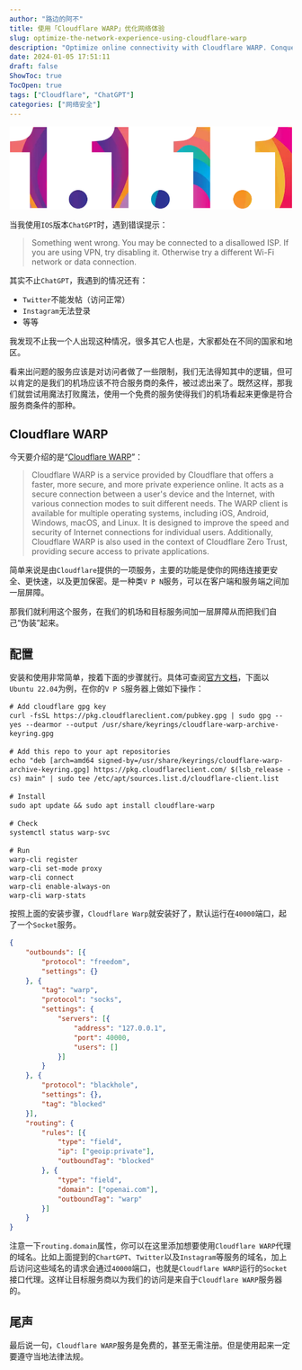 ```yaml
---
author: "路边的阿不"
title: 使用「Cloudflare WARP」优化网络体验
slug: optimize-the-network-experience-using-cloudflare-warp
description: "Optimize online connectivity with Cloudflare WARP. Conquer ISP restrictions to enhance your network experience on platforms like ChatGPT, Twitter, Instagram, etc."
date: 2024-01-05 17:51:11
draft: false
ShowToc: true
TocOpen: true
tags: ["Cloudflare", "ChatGPT"]
categories: ["网络安全"]
---
```


![Cloudflare WARP](imgs/posts/2024-01-05-optimize-the-network-experience-using-cloudflare-warp/%E4%B8%8B%E8%BD%BD.webp)

当我使用`IOS`版本`ChatGPT`时，遇到错误提示：

> Something went wrong. You may be connected to a disallowed ISP. If you are using VPN, try disabling it. Otherwise try a different Wi-Fi network or data connection.

其实不止`ChatGPT`，我遇到的情况还有：
- `Twitter`不能发帖（访问正常）
- `Instagram`无法登录
- 等等

我发现不止我一个人出现这种情况，很多其它人也是，大家都处在不同的国家和地区。

看来出问题的服务应该是对访问者做了一些限制，我们无法得知其中的逻辑，但可以肯定的是我们的机场应该不符合服务商的条件，被过滤出来了。既然这样，那我们就尝试用魔法打败魔法，使用一个免费的服务使得我们的机场看起来更像是符合服务商条件的那种。

## Cloudflare WARP

今天要介绍的是“[Cloudflare WARP](https://cloudflarewarp.com/)”：

> Cloudflare WARP is a service provided by Cloudflare that offers a faster, more secure, and more private experience online. It acts as a secure connection between a user's device and the Internet, with various connection modes to suit different needs. The WARP client is available for multiple operating systems, including iOS, Android, Windows, macOS, and Linux. It is designed to improve the speed and security of Internet connections for individual users. Additionally, Cloudflare WARP is also used in the context of Cloudflare Zero Trust, providing secure access to private applications.

简单来说是由`Cloudflare`提供的一项服务，主要的功能是使你的网络连接更安全、更快速，以及更加保密。是一种类` V P N `服务，可以在客户端和服务端之间加一层屏障。

那我们就利用这个服务，在我们的机场和目标服务间加一层屏障从而把我们自己“伪装”起来。

## 配置

安装和使用非常简单，按着下面的步骤就行。具体可查阅[官方文档](https://developers.cloudflare.com/warp-client/get-started/linux/)，下面以`Ubuntu 22.04`为例，在你的` V P S `服务器上做如下操作：

```shell
# Add cloudflare gpg key
curl -fsSL https://pkg.cloudflareclient.com/pubkey.gpg | sudo gpg --yes --dearmor --output /usr/share/keyrings/cloudflare-warp-archive-keyring.gpg

# Add this repo to your apt repositories
echo "deb [arch=amd64 signed-by=/usr/share/keyrings/cloudflare-warp-archive-keyring.gpg] https://pkg.cloudflareclient.com/ $(lsb_release -cs) main" | sudo tee /etc/apt/sources.list.d/cloudflare-client.list

# Install
sudo apt update && sudo apt install cloudflare-warp

# Check
systemctl status warp-svc

# Run
warp-cli register
warp-cli set-mode proxy
warp-cli connect
warp-cli enable-always-on
warp-cli warp-stats
```

按照上面的安装步骤，`Cloudflare Warp`就安装好了，默认运行在`40000`端口，起了一个`Socket`服务。

```json
{
    "outbounds": [{
        "protocol": "freedom",
        "settings": {}
    }, {
        "tag": "warp",
        "protocol": "socks",
        "settings": {
            "servers": [{
                "address": "127.0.0.1",
                "port": 40000,
                "users": []
            }]
        }
    }, {
        "protocol": "blackhole",
        "settings": {},
        "tag": "blocked"
    }],
    "routing": {
        "rules": [{
            "type": "field",
            "ip": ["geoip:private"],
            "outboundTag": "blocked"
        }, {
            "type": "field",
            "domain": ["openai.com"],
            "outboundTag": "warp"
        }]
    }
}
```

注意一下`routing.domain`属性，你可以在这里添加想要使用`Cloudflare WARP`代理的域名。比如上面提到的`ChartGPT`、`Twitter`以及`Instagram`等服务的域名，加上后访问这些域名的请求会通过`40000`端口，也就是`Cloudflare WARP`运行的`Socket`接口代理。这样让目标服务商以为我们的访问是来自于`Cloudflare WARP`服务器的。

## 尾声

最后说一句，`Cloudflare WARP`服务是免费的，甚至无需注册。但是使用起来一定要遵守当地法律法规。